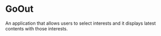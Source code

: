 # GoOut
An application that allows users to select interests and it displays latest contents with those interests. 
